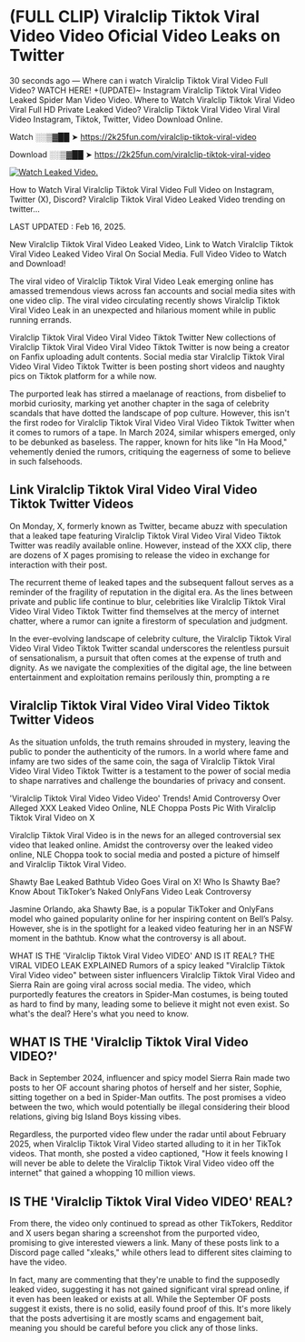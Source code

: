 # (FULL CLIP) Viralclip Tiktok Viral Video Video Oficial Video Leaks on Twitter

30 seconds ago — Where can i watch Viralclip Tiktok Viral Video Full Video? WATCH HERE! +(UPDATE)~ Instagram Viralclip Tiktok Viral Video Leaked Spider Man Video Video. Where to Watch Viralclip Tiktok Viral Video Viral Full HD Private Leaked Video? Viralclip Tiktok Viral Video Viral Viral Video Instagram, Tiktok, Twitter, Video Download Online.

Watch ░░▒▓██ ➤ https://2k25fun.com/viralclip-tiktok-viral-video

Download ░░▒▓██ ➤ https://2k25fun.com/viralclip-tiktok-viral-video

[![Watch Leaked Video.](https://miro.medium.com/v2/resize:fit:828/format:webp/1*cilzJN44JGOrTw9NJCrNHA.gif "Watch Leaked Video")](https://2k25fun.com/viralclip-tiktok-viral-video)

How to Watch Viral Viralclip Tiktok Viral Video Full Video on Instagram, Twitter (X), Discord? Viralclip Tiktok Viral Video Leaked Video trending on twitter...

LAST UPDATED : Feb 16, 2025.

New Viralclip Tiktok Viral Video Leaked Video, Link to Watch Viralclip Tiktok Viral Video Leaked Video Viral On Social Media. Full Video Video to Watch and Download!

The viral video of Viralclip Tiktok Viral Video Leak emerging online has amassed tremendous views across fan accounts and social media sites with one video clip. The viral video circulating recently shows Viralclip Tiktok Viral Video Leak in an unexpected and hilarious moment while in public running errands.

Viralclip Tiktok Viral Video Viral Video Tiktok Twitter New collections of Viralclip Tiktok Viral Video Viral Video Tiktok Twitter is now being a creator on Fanfix uploading adult contents. Social media star Viralclip Tiktok Viral Video Viral Video Tiktok Twitter is been posting short videos and naughty pics on Tiktok platform for a while now.

The purported leak has stirred a maelanage of reactions, from disbelief to morbid curiosity, marking yet another chapter in the saga of celebrity scandals that have dotted the landscape of pop culture. However, this isn't the first rodeo for Viralclip Tiktok Viral Video Viral Video Tiktok Twitter when it comes to rumors of a tape. In March 2024, similar whispers emerged, only to be debunked as baseless. The rapper, known for hits like "In Ha Mood," vehemently denied the rumors, critiquing the eagerness of some to believe in such falsehoods.

## Link Viralclip Tiktok Viral Video Viral Video Tiktok Twitter Videos

On Monday, X, formerly known as Twitter, became abuzz with speculation that a leaked tape featuring Viralclip Tiktok Viral Video Viral Video Tiktok Twitter was readily available online. However, instead of the XXX clip, there are dozens of X pages promising to release the video in exchange for interaction with their post.

The recurrent theme of leaked tapes and the subsequent fallout serves as a reminder of the fragility of reputation in the digital era. As the lines between private and public life continue to blur, celebrities like Viralclip Tiktok Viral Video Viral Video Tiktok Twitter find themselves at the mercy of internet chatter, where a rumor can ignite a firestorm of speculation and judgment.

In the ever-evolving landscape of celebrity culture, the Viralclip Tiktok Viral Video Viral Video Tiktok Twitter scandal underscores the relentless pursuit of sensationalism, a pursuit that often comes at the expense of truth and dignity. As we navigate the complexities of the digital age, the line between entertainment and exploitation remains perilously thin, prompting a re

##  Viralclip Tiktok Viral Video Viral Video Tiktok Twitter Videos

As the situation unfolds, the truth remains shrouded in mystery, leaving the public to ponder the authenticity of the rumors. In a world where fame and infamy are two sides of the same coin, the saga of Viralclip Tiktok Viral Video Viral Video Tiktok Twitter is a testament to the power of social media to shape narratives and challenge the boundaries of privacy and consent.

'Viralclip Tiktok Viral Video Video Video' Trends! Amid Controversy Over Alleged XXX Leaked Video Online, NLE Choppa Posts Pic With Viralclip Tiktok Viral Video on X

Viralclip Tiktok Viral Video is in the news for an alleged controversial sex video that leaked online. Amidst the controversy over the leaked video online, NLE Choppa took to social media and posted a picture of himself and Viralclip Tiktok Viral Video.

Shawty Bae Leaked Bathtub Video Goes Viral on X! Who Is Shawty Bae? Know About TikToker’s Naked OnlyFans Video Leak Controversy

Jasmine Orlando, aka Shawty Bae, is a popular TikToker and OnlyFans model who gained popularity online for her inspiring content on Bell’s Palsy. However, she is in the spotlight for a leaked video featuring her in an NSFW moment in the bathtub. Know what the controversy is all about.

WHAT IS THE 'Viralclip Tiktok Viral Video VIDEO' AND IS IT REAL? THE VIRAL VIDEO LEAK EXPLAINED Rumors of a spicy leaked "Viralclip Tiktok Viral Video video" between sister influencers Viralclip Tiktok Viral Video and Sierra Rain are going viral across social media. The video, which purportedly features the creators in Spider-Man costumes, is being touted as hard to find by many, leading some to believe it might not even exist. So what's the deal? Here's what you need to know.

## WHAT IS THE 'Viralclip Tiktok Viral Video VIDEO?'

Back in September 2024, influencer and spicy model Sierra Rain made two posts to her OF account sharing photos of herself and her sister, Sophie, sitting together on a bed in Spider-Man outfits. The post promises a video between the two, which would potentially be illegal considering their blood relations, giving big Island Boys kissing vibes.

Regardless, the purported video flew under the radar until about February 2025, when Viralclip Tiktok Viral Video started alluding to it in her TikTok videos. That month, she posted a video captioned, "How it feels knowing I will never be able to delete the Viralclip Tiktok Viral Video video off the internet" that gained a whopping 10 million views.

## IS THE 'Viralclip Tiktok Viral Video VIDEO' REAL?

From there, the video only continued to spread as other TikTokers, Redditor and X users began sharing a screenshot from the purported video, promising to give interested viewers a link. Many of these posts link to a Discord page called "xleaks," while others lead to different sites claiming to have the video.

In fact, many are commenting that they're unable to find the supposedly leaked video, suggesting it has not gained significant viral spread online, if it even has been leaked or exists at all. While the September OF posts suggest it exists, there is no solid, easily found proof of this. It's more likely that the posts advertising it are mostly scams and engagement bait, meaning you should be careful before you click any of those links.